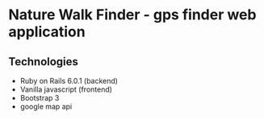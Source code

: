 # Nature Walk Finder - gps finder web application

## Technologies 
- Ruby on Rails 6.0.1 (backend)
- Vanilla javascript (frontend)
- Bootstrap 3
- google map api

